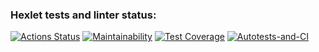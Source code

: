 ### Hexlet tests and linter status:
[![Actions Status](https://github.com/aabknd/php-project-48/workflows/hexlet-check/badge.svg)](https://github.com/aabknd/php-project-48/actions)
[![Maintainability](https://api.codeclimate.com/v1/badges/b2a02bc71d479d0eef9f/maintainability)](https://codeclimate.com/github/aabknd/php-project-48/maintainability)
[![Test Coverage](https://api.codeclimate.com/v1/badges/b2a02bc71d479d0eef9f/test_coverage)](https://codeclimate.com/github/aabknd/php-project-48/test_coverage)
[![Autotests-and-CI](https://github.com/aabknd/php-project-48/actions/workflows/Autotests-and-CI.yml/badge.svg)](https://github.com/aabknd/php-project-48/actions/workflows/Autotests-and-CI.yml)